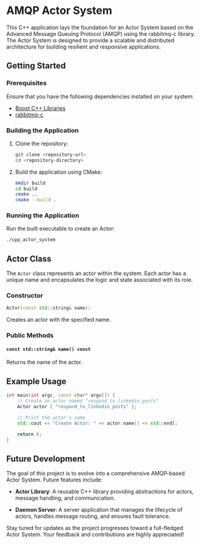 # AMQP Actor System

This C++ application lays the foundation for an Actor System based on the Advanced Message Queuing Protocol (AMQP) using the rabbitmq-c library. The Actor System is designed to provide a scalable and distributed architecture for building resilient and responsive applications.

## Getting Started

### Prerequisites

Ensure that you have the following dependencies installed on your system:

- [Boost C++ Libraries](https://www.boost.org/)
- [rabbitmq-c](https://github.com/alanxz/rabbitmq-c)

### Building the Application

1. Clone the repository:

   ```bash
   git clone <repository-url>
   cd <repository-directory>
   ```

2. Build the application using CMake:

   ```bash
   mkdir build
   cd build
   cmake ..
   cmake --build .
   ```

### Running the Application

Run the built executable to create an Actor:

```bash
./cpp_actor_system
```

## Actor Class

The `Actor` class represents an actor within the system. Each actor has a unique name and encapsulates the logic and state associated with its role.

### Constructor

```cpp
Actor(const std::string& name);
```

Creates an actor with the specified name.

### Public Methods

#### `const std::string& name() const`

Returns the name of the actor.

## Example Usage

```cpp
int main(int argc, const char* argv[]) {
    // Create an actor named "respond_to_linkedin_posts"
    Actor actor { "respond_to_linkedin_posts" };

    // Print the actor's name
    std::cout << "Create Actor: " << actor.name() << std::endl;

    return 0;
}
```

## Future Development

The goal of this project is to evolve into a comprehensive AMQP-based Actor System. Future features include:

- **Actor Library**: A reusable C++ library providing abstractions for actors, message handling, and communication.
  
- **Daemon Server**: A server application that manages the lifecycle of actors, handles message routing, and ensures fault tolerance.

Stay tuned for updates as the project progresses toward a full-fledged Actor System. Your feedback and contributions are highly appreciated!